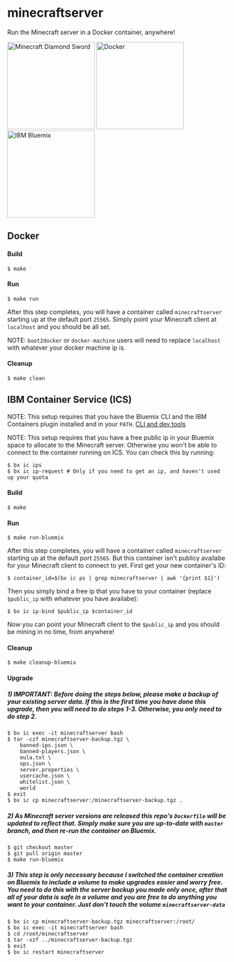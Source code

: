 # minecraftserver
Run the Minecraft server in a Docker container, anywhere!

<img
  alt="Minecraft Diamond Sword"
  width=200
  src="http://www.thinkgeek.com/images/products/frontsquare/inmt_minecraft_deluxe_diamond_sword.jpg"
/>
<img
  alt="Docker"
  width=200
  src="https://pbs.twimg.com/profile_images/378800000124779041/fbbb494a7eef5f9278c6967b6072ca3e_400x400.png"
/>
<img
  alt="IBM Bluemix"
  width=200
  src="https://ih1.redbubble.net/image.160886161.3072/flat,800x800,075,f.jpg"
/>

## Docker

#### Build
```
$ make
```

#### Run
```
$ make run
```
After this step completes, you will have a container called `minecraftserver` starting up at the default port `25565`. Simply point your Minecraft client at `localhost` and you should be all set.

NOTE: `boot2docker` or `docker-machine` users will need to replace `localhost` with whatever your docker machine ip is.

#### Cleanup
```
$ make clean
```

## IBM Container Service (ICS)
NOTE: This setup requires that you have the Bluemix CLI and the IBM Containers plugin installed and in your `PATH`. [CLI and dev tools](https://console.ng.bluemix.net/docs/cli/index.html#cli)

NOTE: This setup requires that you have a free public ip in your Bluemix space to allocate to the Minecraft server. Otherwise you won't be able to connect to the container running on ICS. You can check this by running:
```
$ bx ic ips
$ bx ic ip-request # Only if you need to get an ip, and haven't used up your quota
```

#### Build
```
$ make
```

#### Run
```
$ make run-bluemix
```
After this step completes, you will have a container called `minecraftserver` starting up at the default port `25565`. But this container isn't publicy availabe for your Minecraft client to connect to yet. First get your new container's ID:
```
$ container_id=$(bx ic ps | grep minecraftserver | awk '{print $1}')
```
Then you simply bind a free ip that you have to your container (replace `$public_ip` with whatever you have availabe):
```
$ bx ic ip-bind $public_ip $container_id
```
Now you can point your Minecraft client to the `$public_ip` and you should be mining in no time, from anywhere!

#### Cleanup
```
$ make cleanup-bluemix
```

#### Upgrade
##### 1) IMPORTANT: Before doing the steps below, please make a backup of your existing server data. If this is the first time you have done this upgrade, then you will need to do steps 1-3. Otherwise, you only need to do step 2.
```
$ bx ic exec -it minecraftserver bash
$ tar -czf minecraftserver-backup.tgz \
    banned-ips.json \
    banned-players.json \
    eula.txt \
    ops.json \
    server.properties \
    usercache.json \
    whitelist.json \
    world
$ exit
$ bx ic cp minecraftserver:/minecraftserver-backup.tgz .
```

##### 2) As Minecraft server versions are released this repo's `Dockerfile` will be updated to reflect that. Simply make sure you are up-to-date with `master` branch, and then re-run the container on Bluemix.
```
$ git checkout master
$ git pull origin master
$ make run-bluemix
```

##### 3) This step is only necessary because I switched the container creation on Bluemix to include a volume to make upgrades easier and worry free. You need to do this with the server backup you made only once, after that all of your data is safe in a volume and you are free to do anything you want to your container. Just don't touch the volume `minecraftserver-data`
```
$ bx ic cp minecraftserver-backup.tgz minecraftserver:/root/
$ bx ic exec -it minecraftserver bash
$ cd /root/minecraftserver
$ tar -xzf ../minecraftserver-backup.tgz
$ exit
$ bx ic restart minecraftserver
```
